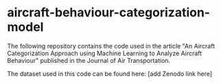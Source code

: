 # aircraft-behaviour-categorization-model

The following repository contains the code used in the article "An Aircraft Categorization Approach using Machine Learning to Analyze Aircraft Behaviour" published in the Journal of Air Transportation.

The dataset used in this code can be found here: [add Zenodo link here]
